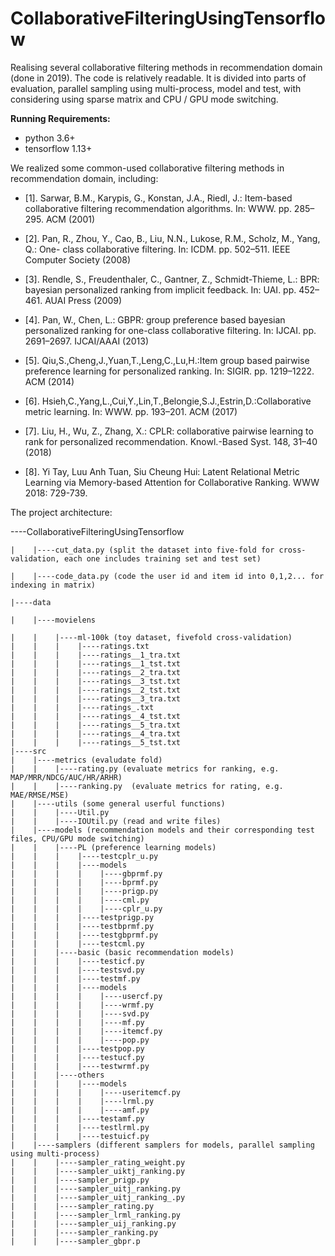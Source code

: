 # CollaborativeFilteringUsingTensorflow
Realising several collaborative filtering methods in recommendation domain (done in 2019).
The code is relatively readable. It is divided into parts of evaluation, parallel sampling using multi-process, model and test, with considering using sparse matrix and CPU / GPU mode switching.

**Running Requirements:**
* python 3.6+
* tensorflow 1.13+


We realized some common-used collaborative filtering methods in recommendation domain, including:

* [1]. Sarwar, B.M., Karypis, G., Konstan, J.A., Riedl, J.: Item-based collaborative filtering recommendation algorithms. In: WWW. pp. 285–295. ACM (2001)

* [2]. Pan, R., Zhou, Y., Cao, B., Liu, N.N., Lukose, R.M., Scholz, M., Yang, Q.: One- class collaborative filtering. In: ICDM. pp. 502–511. IEEE Computer Society (2008)

* [3]. Rendle, S., Freudenthaler, C., Gantner, Z., Schmidt-Thieme, L.: BPR: bayesian personalized ranking from implicit feedback. In: UAI. pp. 452–461. AUAI Press (2009)

* [4]. Pan, W., Chen, L.: GBPR: group preference based bayesian personalized ranking for one-class collaborative filtering. In: IJCAI. pp. 2691–2697. IJCAI/AAAI (2013)

* [5]. Qiu,S.,Cheng,J.,Yuan,T.,Leng,C.,Lu,H.:Item group based pairwise preference learning for personalized ranking. In: SIGIR. pp. 1219–1222. ACM (2014)

* [6]. Hsieh,C.,Yang,L.,Cui,Y.,Lin,T.,Belongie,S.J.,Estrin,D.:Collaborative metric learning. In: WWW. pp. 193–201. ACM (2017)

* [7]. Liu, H., Wu, Z., Zhang, X.: CPLR: collaborative pairwise learning to rank for personalized recommendation. Knowl.-Based Syst. 148, 31–40 (2018)

* [8]. Yi Tay, Luu Anh Tuan, Siu Cheung Hui: Latent Relational Metric Learning via Memory-based Attention for Collaborative Ranking. WWW 2018: 729-739.


The project architecture:

----CollaborativeFilteringUsingTensorflow

    |    |----cut_data.py (split the dataset into five-fold for cross-validation, each one includes training set and test set)
    
    |    |----code_data.py (code the user id and item id into 0,1,2... for indexing in matrix)
    
    |----data
    
    |    |----movielens
    
    |    |    |----ml-100k (toy dataset, fivefold cross-validation)
    |    |    |    |----ratings.txt
    |    |    |    |----ratings__1_tra.txt
    |    |    |    |----ratings__1_tst.txt
    |    |    |    |----ratings__2_tra.txt
    |    |    |    |----ratings__3_tst.txt
    |    |    |    |----ratings__2_tst.txt
    |    |    |    |----ratings__3_tra.txt
    |    |    |    |----ratings_.txt
    |    |    |    |----ratings__4_tst.txt
    |    |    |    |----ratings__5_tra.txt
    |    |    |    |----ratings__4_tra.txt
    |    |    |    |----ratings__5_tst.txt
    |----src
    |    |----metrics (evaludate fold)
    |    |    |----rating.py (evaluate metrics for ranking, e.g. MAP/MRR/NDCG/AUC/HR/ARHR)
    |    |    |----ranking.py  (evaluate metrics for rating, e.g. MAE/RMSE/MSE)
    |    |----utils (some general userful functions)
    |    |    |----Util.py 
    |    |    |----IOUtil.py (read and write files)
    |    |----models (recommendation models and their corresponding test files, CPU/GPU mode switching)
    |    |    |----PL (preference learning models)
    |    |    |    |----testcplr_u.py
    |    |    |    |----models
    |    |    |    |    |----gbprmf.py
    |    |    |    |    |----bprmf.py
    |    |    |    |    |----prigp.py
    |    |    |    |    |----cml.py
    |    |    |    |    |----cplr_u.py
    |    |    |    |----testprigp.py
    |    |    |    |----testbprmf.py
    |    |    |    |----testgbprmf.py
    |    |    |    |----testcml.py
    |    |    |----basic (basic recommendation models)
    |    |    |    |----testicf.py
    |    |    |    |----testsvd.py
    |    |    |    |----testmf.py
    |    |    |    |----models
    |    |    |    |    |----usercf.py
    |    |    |    |    |----wrmf.py
    |    |    |    |    |----svd.py
    |    |    |    |    |----mf.py
    |    |    |    |    |----itemcf.py
    |    |    |    |    |----pop.py
    |    |    |    |----testpop.py
    |    |    |    |----testucf.py
    |    |    |    |----testwrmf.py
    |    |    |----others
    |    |    |    |----models
    |    |    |    |    |----useritemcf.py
    |    |    |    |    |----lrml.py
    |    |    |    |    |----amf.py
    |    |    |    |----testamf.py
    |    |    |    |----testlrml.py
    |    |    |    |----testuicf.py
    |    |----samplers (different samplers for models, parallel sampling using multi-process)
    |    |    |----sampler_rating_weight.py
    |    |    |----sampler_uiktj_ranking.py
    |    |    |----sampler_prigp.py
    |    |    |----sampler_uitj_ranking.py
    |    |    |----sampler_uitj_ranking_.py
    |    |    |----sampler_rating.py
    |    |    |----sampler_lrml_ranking.py
    |    |    |----sampler_uij_ranking.py
    |    |    |----sampler_ranking.py
    |    |    |----sampler_gbpr.p
